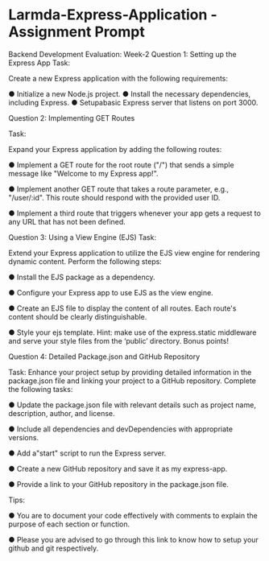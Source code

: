 # Larmda-Express-Application - Assignment Prompt

Backend Development Evaluation: Week-2
 Question 1: Setting up the Express App
 Task:

 Create a new Express application with the following requirements:

 ● Initialize a new Node.js project.
 ● Install the necessary dependencies, including Express.
 ● Setupabasic Express server that listens on port 3000.

 Question 2: Implementing GET Routes

 Task:

 Expand your Express application by adding the following routes:

 ● Implement a GET route for the root route ("/") that sends a simple message like "Welcome to my Express app!".

 ● Implement another GET route that takes a route parameter, e.g., "/user/:id". This route should respond with the provided user ID.

 ● Implement a third route that triggers whenever your app gets a request to any URL that has not been defined.

 Question 3: Using a View Engine (EJS) Task:

 Extend your Express application to utilize the EJS view engine for rendering
 dynamic content. Perform the following steps:

 ● Install the EJS package as a dependency.

● Configure your Express app to use EJS as the view engine.

 ● Create an EJS file to display the content of all routes. Each route's content
 should be clearly distinguishable.

 ● Style your ejs template. Hint: make use of the express.static middleware and
 serve your style files from the ‘public’ directory. Bonus points!

 Question 4: Detailed Package.json and GitHub Repository

 Task: Enhance your project setup by providing detailed information in the package.json file and linking your project to a GitHub repository.
 Complete the following tasks:

 ● Update the package.json file with relevant details such as project name, description, author, and license.

 ● Include all dependencies and devDependencies with appropriate versions.

 ● Add a"start" script to run the Express server.

 ● Create a new GitHub repository and save it as my express-app.

 ● Provide a link to your GitHub repository in the package.json file.

 Tips:

 ● You are to document your code effectively with comments to explain the purpose of each section or function.

 ● Please you are advised to go through this link to know how to setup your github and git respectively.
